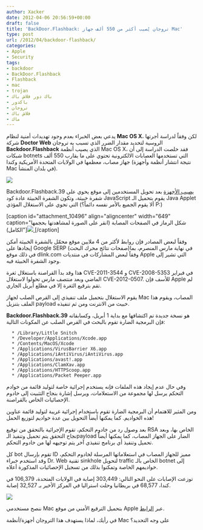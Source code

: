 ```yaml
---
author: Xacker
date: 2012-04-06 20:56:59+00:00
draft: false
title: 'BackDoor.Flashback: تروجان يُصيب أكثر من 550 ألف جهاز Mac'
type: post
url: /2012/04/backdoor-flashback/
categories:
- Apple
- Security
tags:
- backdoor
- BackDoor.Flashback
- Flashback
- mac
- trojan
- باك دور فلاش باك
- باكدور
- تروجان
- فلاش باك
- ماك
---
```


يدعي بعض الخبراء بعدم وجود تهديدات أمنية لنظام **Mac OS X**، لكن وفقاً لدراسة أجرتها شركة **Doctor Web** الروسية لتحديد مقدار الضرر الذي تسبب به تروجان **Backdoor.Flashback** الذي يصيب أنظمة Mac OS X، فقد خلصت الدراسة إلى أن شبكات botnets التي تستخدمها العصابات الالكترونية تحتوي على ما يقارب 550 ألف جهاز مصاب، معظمها في الولايات المتحدة الأمريكية وكندا (نتيجة انتشار أنظمة وأجهزة Mac في بلدان المنشأ).




[![](http://www.it-scoop.com/wp-content/uploads/2012/04/Mac-Trojan.png)
](http://www.it-scoop.com/wp-content/uploads/2012/04/Mac-Trojan.png)




Backdoor.Flashback.39 [يصيب الأجهزة](http://news.drweb.com/show/?i=2341) بعد تحويل المستخدمين إلى موقع يحوي على شفرة خبيثة، وتكون الشفرة الخبيثة عادة كود JavaScript يقوم بتحميل الـ Java Applet التي تحوي على الاستغلال المؤذي (ألا يقوم الجميع بالأمر نفسه دائماً؟ P:)




[caption id="attachment_10496" align="aligncenter" width="649" caption="شكل الرماز في الصفحات المصابة (انقر على الصورة لمشاهدتها بحجمها الكامل)"][![](http://www.it-scoop.com/wp-content/uploads/2012/04/flashback.png)
](http://www.it-scoop.com/wp-content/uploads/2012/04/flashback.png)[/caption]


وفقاً لبعض المصادر فإن روابط لأكثر من 4 ملايين موقع محمّل بالشفرة الخبيثة أمكن إيجادها على Google SERP (صفحات نتائج محرك البحث)في نهاية مارس المنصرم، بما في ذلك موقع dlink.com وفقاً لبعض المشاركات في منتديات Apple التي تشير إلى وجود الشفرة الخبيثة فيه.




<!-- more -->




هذا وقد بدأ القراصنة باستغلال ثغرة CVE-2011-3544 و CVE-2008-5353 في فبراير الماضي وبعد منتصف مارس تحولوا لاستغلال CVE-2012-0507. للأسف فإن Apple لم تقم بترقيع الثغرة إلا في مطلع أبريل الجاري.




يقوم الاستغلال بتحميل ملف تنفيذي إلى القرص الصلب لجهاز Mac المصاب، ويقوم هذا الملف بتنزيل payload خبيث من الانترنت ومن ثم تنفيذه.




**Backdoor.Flashback.39** هو نسخة جديدة تم اكتشافها مع بداية 1 أبريل، وكسابقاته فإن البرمجية الضارة تقوم بالبحث في القرص الصلب عن المكونات التالية:





	  * /Library/Little Snitch
	  * /Developer/Applications/Xcode.app
	  * /Contents/MacOS/Xcode
	  * /Applications/VirusBarrier X6.app
	  * /Applications/iAntiVirus/iAntiVirus.app
	  * /Applications/avast!.app
	  * /Applications/ClamXav.app
	  * /Applications/HTTPScoop.app
	  * /Applications/Packet Peeper.app



وفي حال عدم إيجاد هذه الملفات فإنه يستخدم إجرائية خاصة لتوليد قائمة من خوادم التحكم يرسل لها مجموعة من الاستعلامات، ويرسل إشارة بنجاح التثبيت إلى خادوم الإحصائيات الخاص بالقراصنة.




ومن المثير للاهتمام أن البرمجية الضارة تقوم باستخدام إجرائية غريبة لتوليد قائمة عناوين هذه الخواديم. كما يمكنها أيضاً التحويل بين عدة خواديم لتوزيع الحمل!




بعد وصول رد من خادوم التحكم، تقوم الإجرائية بالتحقق من توقيع RSA الخاص بها، وبعد نجاح التحقق يتم تحميل وتنفيذ الـpayload الضار على الجهاز المصاب، كما يمكنها أيضاً تحميل وتنفيذ أي برنامج تنفيذي آخر يتم توجيهه لها من خادوم التحكم.




كل bot تقوم بإرسال ID مميز للجهاز المصاب في استعلاماتها المرسلة لخادوم التحكم، وقد استخدم خبراء Dr. Web تقنية sinkhole لتحويل traffic الخاص بالـ botnet إلى خواديمهم الخاصة وتمكنوا بذلك من تسجيل الإحصائيات المذكورة أعلاه.




توزعت الإصابات على النحو التالي: 303,449 إصابة في الولايات المتحدة، 106,379 في كندا، 68,577 في بريطانيا وحلت استراليا في المركز الأخير بـ 32,527 إصابة.




[![](http://www.it-scoop.com/wp-content/uploads/2012/04/map2.1.png)
](http://www.it-scoop.com/wp-content/uploads/2012/04/map2.1.png)




ننصح مستخدمي Mac بتحميل الترقيع الأمني من موقع Apple عبر [الرابط](http://support.apple.com/kb/HT5228).




في رأيك، لماذا يستهدف هذا التروجان أجهزة/أنظمة Mac على وجه التحديد؟
